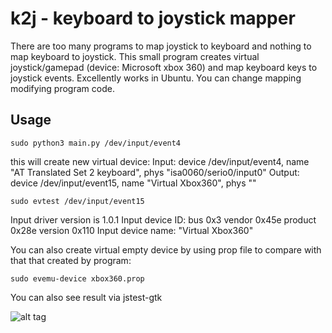 k2j - keyboard to joystick mapper
=========================
There are too many programs to map joystick to keyboard and nothing to map keyboard to joystick.
This small program creates virtual joystick/gamepad (device: Microsoft xbox 360) and map keyboard keys to joystick events.
Excellently works in Ubuntu. You can change mapping modifying program code.

Usage
-----------

```code
sudo python3 main.py /dev/input/event4
```
this will create new virtual device:
Input: device /dev/input/event4, name "AT Translated Set 2 keyboard", phys "isa0060/serio0/input0"
Output: device /dev/input/event15, name "Virtual Xbox360", phys ""

```code
sudo evtest /dev/input/event15
```
Input driver version is 1.0.1
Input device ID: bus 0x3 vendor 0x45e product 0x28e version 0x110
Input device name: "Virtual Xbox360"

You can also create virtual empty device by using prop file to compare with that that created by program:
```code
sudo evemu-device xbox360.prop
```

You can also see result via jstest-gtk

![alt tag](https://raw.github.com/username/projectname/branch/path/to/img.png)
